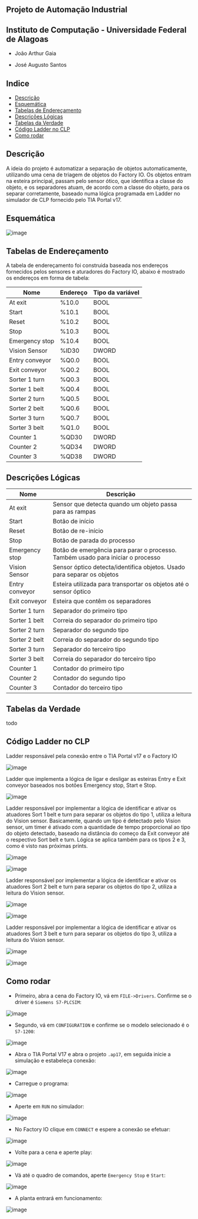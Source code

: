 ## Projeto de Automação Industrial
## Instituto de Computação - Universidade Federal de Alagoas

- João Arthur Gaia

- José Augusto Santos

## Indice

- [Descrição](#descrição)
- [Esquemática](#esquemática)
- [Tabelas de Endereçamento](#tabelas-de-endereçamento)
- [Descrições Lógicas](#descrições-lógicas)
- [Tabelas da Verdade](#tabelas-da-verdade)
- [Código Ladder no CLP](#código-ladder-no-clp)
- [Como rodar](#como-rodar)

## Descrição
A ideia do projeto é automatizar a separação de objetos automaticamente, utilizando uma cena de triagem de objetos do Factory IO. Os objetos entram na esteira principal, passam pelo sensor ótico, que identifica a classe do objeto, e os separadores atuam, de acordo com a classe do objeto, para os separar corretamente, baseado numa lógica programada em Ladder no simulador de CLP fornecido pelo TIA Portal v17.

## Esquemática
![image](statics/esquematico.png)

## Tabelas de Endereçamento

A tabela de endereçamento foi construida baseada nos endereços fornecidos pelos sensores e aturadores do Factory IO, abaixo é mostrado os endereços em forma de tabela:

|   Nome            |   Endereço   | Tipo da variável |
| ----------------- | ------------ | ---------------- |
| At exit           | %10.0        | BOOL             |
| Start             | %10.1        | BOOL             |
| Reset             | %10.2        | BOOL             |
| Stop              | %10.3        | BOOL             |
| Emergency stop    | %10.4        | BOOL             |
| Vision Sensor     | %ID30        | DWORD            |
| Entry conveyor    | %Q0.0        | BOOL             |
| Exit conveyor     | %Q0.2        | BOOL             |
| Sorter 1 turn     | %Q0.3        | BOOL             |
| Sorter 1 belt     | %Q0.4        | BOOL             |
| Sorter 2 turn     | %Q0.5        | BOOL             |
| Sorter 2 belt     | %Q0.6        | BOOL             |
| Sorter 3 turn     | %Q0.7        | BOOL             |
| Sorter 3 belt     | %Q1.0        | BOOL             |
| Counter 1         | %QD30        | DWORD            |
| Counter 2         | %QD34        | DWORD            |
| Counter 3         | %QD38        | DWORD            |

## Descrições Lógicas

|   Nome            |   Descrição  |
| ----------------- | ------------ |
| At exit           | Sensor que detecta quando um objeto passa para as rampas |
| Start             | Botão de início |
| Reset             | Botão de re-início |
| Stop              | Botão de parada do processo |
| Emergency stop    | Botão de emergência para parar o processo. Também usado para iniciar o processo |
| Vision Sensor     | Sensor óptico detecta/identifica objetos. Usado para separar os objetos |
| Entry conveyor    | Esteira utilizada para transportar os objetos até o sensor óptico |
| Exit conveyor     | Esteira que contêm os separadores |
| Sorter 1 turn     | Separador do primeiro tipo |
| Sorter 1 belt     | Correia do separador do primeiro tipo |
| Sorter 2 turn     | Separador do segundo tipo |
| Sorter 2 belt     | Correia do separador do segundo tipo |
| Sorter 3 turn     | Separador do terceiro tipo |
| Sorter 3 belt     | Correia do separador do terceiro tipo |
| Counter 1         | Contador do primeiro tipo |
| Counter 2         | Contador do segundo tipo |
| Counter 3         | Contador do terceiro tipo |

## Tabelas da Verdade

todo

## Código Ladder no CLP
Ladder responsável pela conexão entre o TIA Portal v17 e o Factory IO

![image](statics/rede1.png)

Ladder que implementa a lógica de ligar e desligar as esteiras Entry e Exit conveyor baseados nos botões Emergency stop, Start e Stop.

![image](statics/rede21.png)

Ladder responsável por implementar a lógica de identificar e ativar os atuadores Sort 1 belt e turn para separar os objetos do tipo 1, utiliza a leitura do Vision sensor. Basicamente, quando um tipo é detectado pelo Vision sensor, um timer é ativado com a quantidade de tempo proporcional ao tipo do objeto detectado, baseado na distância do começo da Exit conveyor até o respectivo Sort belt e turn. Lógica se aplica também para os tipos 2 e 3, como é visto nas próximas prints.

![image](statics/rede22.png)

![image](statics/rede23.png)

Ladder responsável por implementar a lógica de identificar e ativar os atuadores Sort 2 belt e turn para separar os objetos do tipo 2, utiliza a leitura do Vision sensor.

![image](statics/rede24.png)

![image](statics/rede25.png)

Ladder responsável por implementar a lógica de identificar e ativar os atuadores Sort 3 belt e turn para separar os objetos do tipo 3, utiliza a leitura do Vision sensor.

![image](statics/rede26.png)

![image](statics/rede27.png)


## Como rodar

* Primeiro, abra a cena do Factory IO, vá em `FILE->Drivers`. Confirme se o driver é `Siemens S7-PLCSIM`:

![image](https://user-images.githubusercontent.com/31116911/177663951-36573c24-a117-4b43-b3c7-bac84d27f574.png)

* Segundo, vá em `CONFIGURATION` e confirme se o modelo selecionado é o `S7-1200`:

![image](https://user-images.githubusercontent.com/31116911/177664119-89956c42-efe8-4a3a-80cd-53b740317a06.png)

* Abra o TIA Portal V17 e abra o projeto `.ap17`, em seguida inicie a simulação e estabeleça conexão:

![image](https://user-images.githubusercontent.com/31116911/177665794-8a3245fb-7c5c-4407-89df-9ea7b4b321a1.png)

* Carregue o programa:

![image](https://user-images.githubusercontent.com/31116911/177665966-5d543356-c6a1-40e5-9745-146774829a0f.png)

* Aperte em `RUN` no simulador:

![image](https://user-images.githubusercontent.com/31116911/177666061-968f598f-9909-4d69-a350-916c39a28696.png)

* No Factory IO clique em `CONNECT` e espere a conexão se efetuar:

![image](https://user-images.githubusercontent.com/31116911/177666213-ce8d05fc-9dd0-439d-9519-bce885e2ef2b.png)

* Volte para a cena e aperte play:

![image](https://user-images.githubusercontent.com/31116911/177666307-a48278bd-f344-4450-8623-9ff460e3226a.png)

* Vá até o quadro de comandos, aperte `Emergency Stop` e `Start`:

![image](https://user-images.githubusercontent.com/31116911/177666456-22142a50-2737-4414-91d1-cd8bc22649a6.png)

* A planta entrará em funcionamento:

![image](https://user-images.githubusercontent.com/31116911/177666608-abac3a6f-2bd2-485e-846f-36e5c8eda875.png)

